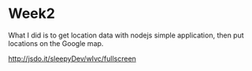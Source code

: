 # Week2

What I did is to get location data with nodejs simple application, then put locations on the Google map.

http://jsdo.it/sleepyDev/wIvc/fullscreen
